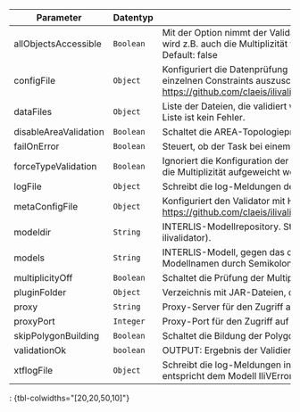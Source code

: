 Parameter | Datentyp | Beschreibung | Optional
----------|----------|-------------|-------------
allObjectsAccessible | `Boolean` | Mit der Option nimmt der Validator an, dass er Zugriff auf alle Objekte hat. D.h. es wird z.B. auch die Multiplizität von Beziehungen auf externe Objekte geprüft. Default: false | ja
configFile | `Object` | Konfiguriert die Datenprüfung mit Hilfe einer ini-Datei (um z.B. die Prüfung von einzelnen Constraints auszuschalten). Siehe https://github.com/claeis/ilivalidator/blob/master/docs/ilivalidator.rst#konfiguration | ja
dataFiles | `Object` | Liste der Dateien, die validiert werden sollen. `FileCollection` oder `List`. Eine leere Liste ist kein Fehler. | nein
disableAreaValidation | `Boolean` | Schaltet die AREA-Topologieprüfung aus. Default: false | ja
failOnError | `Boolean` | Steuert, ob der Task bei einem Validierungsfehler fehlschlägt. Default: true | ja
forceTypeValidation | `Boolean` | Ignoriert die Konfiguration der Typprüfung aus der TOML-Datei, d.h. es kann nur die Multiplizität aufgeweicht werden. Default: false | ja
logFile | `Object` | Schreibt die log-Meldungen der Validierung in eine Text-Datei. | ja
metaConfigFile | `Object` | Konfiguriert den Validator mit Hilfe einer ini-Datei. Siehe https://github.com/claeis/ilivalidator/blob/master/docs/ilivalidator.rst#konfiguration | ja
modeldir | `String` | INTERLIS-Modellrepository. String separiert mit Semikolon (analog ili2db, ilivalidator). | ja
models | `String` | INTERLIS-Modell, gegen das die Dateien geprüft werden sollen (mehrere Modellnamen durch Semikolon trennen). Default: Der Name der CSV-Datei. | ja
multiplicityOff | `Boolean` | Schaltet die Prüfung der Multiplizität generell aus. Default: false | ja
pluginFolder | `Object` | Verzeichnis mit JAR-Dateien, die Zusatzfunktionen enthalten. | ja
proxy | `String` | Proxy-Server für den Zugriff auf Modell-Repositories. | ja
proxyPort | `Integer` | Proxy-Port für den Zugriff auf Modell-Repositories. | ja
skipPolygonBuilding | `Boolean` | Schaltet die Bildung der Polygone aus (nur ITF). Default: false | ja
validationOk | `boolean` | OUTPUT: Ergebnis der Validierung. Nur falls failOnError=false. | nein
xtflogFile | `Object` | Schreibt die log-Meldungen in eine INTERLIS-2-Datei. Die Datei result.xtf entspricht dem Modell IliVErrors. | ja
: {tbl-colwidths="[20,20,50,10]"}

